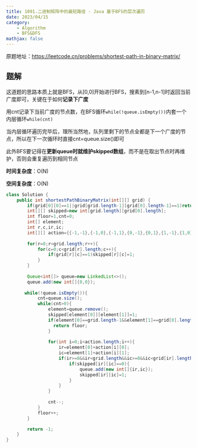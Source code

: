 ```yaml
---
title: 1091.二进制矩阵中的最短路径 - Java 基于BFS的层次遍历
date: 2023/04/15
category: 
    - Algorithm
    - BFS&DFS
mathjax: false
---
```

原题地址：https://leetcode.cn/problems/shortest-path-in-binary-matrix/

## 题解
这道题的思路本质上就是BFS，从[0,0]开始进行BFS，搜素到[n-1,n-1]时返回当前广度即可，关键在于如何**记录下广度**

用cnt记录下当前广度的节点数，在BFS循环`while(!queue.isEmpty())`内套一个内层循环`while(cnt)`

当内层循环遍历完毕后，理所当然地，队列里剩下的节点全都是下一个广度的节点，所以在下一次循环时直接cnt=queue.size()即可

此外BFS要记得在**更新queue时就维护skipped数组**，而不是在取出节点时再维护，否则会重复遍历到相同节点

**时间复杂度**：O(N)

**空间复杂度**：O(N)
```java
class Solution {
    public int shortestPathBinaryMatrix(int[][] grid) {
        if(grid[0][0]==1||grid[grid.length-1][grid[0].length-1]==1)return -1;
        int[][] skipped=new int[grid.length][grid[0].length];
        int floor=1,cnt=0;
        int[] element;
        int r,c,ir,ic;
        int[][] action={{-1,-1},{-1,0},{-1,1},{0,-1},{0,1},{1,-1},{1,0},{1,1}};
        
        for(r=0;r<grid.length;r++){
            for(c=0;c<grid[r].length;c++){
                if(grid[r][c]==1)skipped[r][c]=1;
            }
        }
        
        Queue<int[]> queue=new LinkedList<>();
        queue.add(new int[]{0,0});
        
       while(!queue.isEmpty()){
            cnt=queue.size();
            while(cnt>0){
                element=queue.remove();
                skipped[element[0]][element[1]]=1;
                if(element[0]==grid.length-1&&element[1]==grid[0].length-1){
                  return floor;
                }
                
                for(int i=0;i<action.length;i++){
                    ir=element[0]+action[i][0];
                    ic=element[1]+action[i][1];
                    if(ir>=0&&ir<grid.length&&ic>=0&&ic<grid[ir].length){
                        if(skipped[ir][ic]==0){
                            queue.add(new int[]{ir,ic});
                            skipped[ir][ic]=1;
                        }
                    }
                }
                
                cnt--;   
            }
            floor++;
        }

        return -1;
    }
}
```
